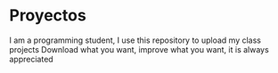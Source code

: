 # Proyectos
I am a programming student, I use this repository to upload my class projects
Download what you want, improve what you want, it is always appreciated
